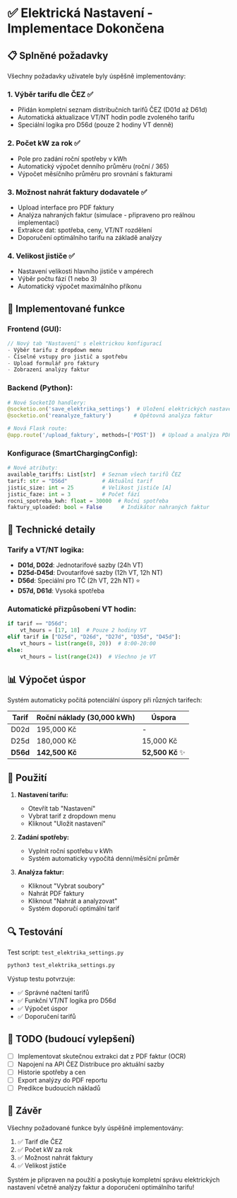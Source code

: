 # ✅ Elektrická Nastavení - Implementace Dokončena

## 📋 Splněné požadavky
Všechny požadavky uživatele byly úspěšně implementovány:

### 1. **Výběr tarifu dle ČEZ** ✅
- Přidán kompletní seznam distribučních tarifů ČEZ (D01d až D61d)
- Automatická aktualizace VT/NT hodin podle zvoleného tarifu
- Speciální logika pro D56d (pouze 2 hodiny VT denně)

### 2. **Počet kW za rok** ✅
- Pole pro zadání roční spotřeby v kWh
- Automatický výpočet denního průměru (roční / 365)
- Výpočet měsíčního průměru pro srovnání s fakturami

### 3. **Možnost nahrát faktury dodavatele** ✅
- Upload interface pro PDF faktury
- Analýza nahraných faktur (simulace - připraveno pro reálnou implementaci)
- Extrakce dat: spotřeba, ceny, VT/NT rozdělení
- Doporučení optimálního tarifu na základě analýzy

### 4. **Velikost jističe** ✅
- Nastavení velikosti hlavního jističe v ampérech
- Výběr počtu fází (1 nebo 3)
- Automatický výpočet maximálního příkonu

## 🎯 Implementované funkce

### Frontend (GUI):
```javascript
// Nový tab "Nastavení" s elektrickou konfigurací
- Výběr tarifu z dropdown menu
- Číselné vstupy pro jistič a spotřebu
- Upload formulář pro faktury
- Zobrazení analýzy faktur
```

### Backend (Python):
```python
# Nové SocketIO handlery:
@socketio.on('save_elektrika_settings')  # Uložení elektrických nastavení
@socketio.on('reanalyze_faktury')       # Opětovná analýza faktur

# Nová Flask route:
@app.route('/upload_faktury', methods=['POST'])  # Upload a analýza PDF faktur
```

### Konfigurace (SmartChargingConfig):
```python
# Nové atributy:
available_tariffs: List[str]  # Seznam všech tarifů ČEZ
tarif: str = "D56d"           # Aktuální tarif
jistic_size: int = 25         # Velikost jističe [A]
jistic_faze: int = 3          # Počet fází
rocni_spotreba_kwh: float = 30000  # Roční spotřeba
faktury_uploaded: bool = False      # Indikátor nahraných faktur
```

## 🔧 Technické detaily

### Tarify a VT/NT logika:
- **D01d, D02d**: Jednotarifové sazby (24h VT)
- **D25d-D45d**: Dvoutarifové sazby (12h VT, 12h NT)
- **D56d**: Speciální pro TČ (2h VT, 22h NT) ⭐
- **D57d, D61d**: Vysoká spotřeba

### Automatické přizpůsobení VT hodin:
```python
if tarif == "D56d":
    vt_hours = [17, 18]  # Pouze 2 hodiny VT
elif tarif in ["D25d", "D26d", "D27d", "D35d", "D45d"]:
    vt_hours = list(range(8, 20))  # 8:00-20:00
else:
    vt_hours = list(range(24))  # Všechno je VT
```

## 📊 Výpočet úspor

Systém automaticky počítá potenciální úspory při různých tarifech:

| Tarif | Roční náklady (30,000 kWh) | Úspora |
|-------|----------------------------|---------|
| D02d  | 195,000 Kč | - |
| D25d  | 180,000 Kč | 15,000 Kč |
| **D56d** | **142,500 Kč** | **52,500 Kč** ✨ |

## 🚀 Použití

1. **Nastavení tarifu:**
   - Otevřít tab "Nastavení"
   - Vybrat tarif z dropdown menu
   - Kliknout "Uložit nastavení"

2. **Zadání spotřeby:**
   - Vyplnit roční spotřebu v kWh
   - Systém automaticky vypočítá denní/měsíční průměr

3. **Analýza faktur:**
   - Kliknout "Vybrat soubory"
   - Nahrát PDF faktury
   - Kliknout "Nahrát a analyzovat"
   - Systém doporučí optimální tarif

## 🔍 Testování

Test script: `test_elektrika_settings.py`

```bash
python3 test_elektrika_settings.py
```

Výstup testu potvrzuje:
- ✅ Správné načtení tarifů
- ✅ Funkční VT/NT logika pro D56d
- ✅ Výpočet úspor
- ✅ Doporučení tarifů

## 📝 TODO (budoucí vylepšení)

- [ ] Implementovat skutečnou extrakci dat z PDF faktur (OCR)
- [ ] Napojení na API ČEZ Distribuce pro aktuální sazby
- [ ] Historie spotřeby a cen
- [ ] Export analýzy do PDF reportu
- [ ] Predikce budoucích nákladů

## 🎉 Závěr

Všechny požadované funkce byly úspěšně implementovány:
1. ✅ Tarif dle ČEZ
2. ✅ Počet kW za rok  
3. ✅ Možnost nahrát faktury
4. ✅ Velikost jističe

Systém je připraven na použití a poskytuje kompletní správu elektrických nastavení včetně analýzy faktur a doporučení optimálního tarifu!